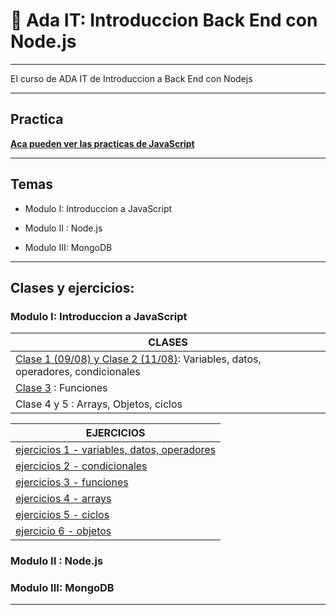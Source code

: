 # :book: Ada IT: Introduccion Back End con Node.js

---

El curso de ADA IT de Introduccion a Back End con Nodejs

---

## Practica

[**Aca pueden ver las practicas de JavaScript**](https://eugenia1984.github.io/ada-introduccion-back-node)

---

## Temas

- Modulo I: Introduccion a JavaScript

- Modulo II : Node.js

- Modulo III: MongoDB


---

## Clases y ejercicios:

### Modulo I: Introduccion a JavaScript

| CLASES |
| ------ |
| [Clase 1 (09/08) y Clase 2 (11/08)](https://github.com/eugenia1984/ada-introduccion-back-node/tree/main/modulo1/clase01-02):  Variables, datos, operadores, condicionales |
| [Clase 3](https://github.com/eugenia1984/ada-introduccion-back-node/tree/main/modulo1/clase03) : Funciones |
|  Clase 4 y 5 : Arrays, Objetos, ciclos |


| EJERCICIOS |
| ---------- |
| [ejercicios 1 - variables, datos, operadores](https://github.com/eugenia1984/ada-introduccion-back-node/tree/main/modulo1/ejercicios1) |
| [ejercicios 2 - condicionales](https://github.com/eugenia1984/ada-introduccion-back-node/tree/main/modulo1/ejercicios2) |
| [ejercicios 3 - funciones](https://github.com/eugenia1984/ada-introduccion-back-node/tree/main/modulo1/condicionales/ejercicios3) |
| [ejercicios 4 - arrays](https://github.com/eugenia1984/ada-introduccion-back-node/tree/main/modulo1/condicionales/ejercicios4) |
| [ejercicios 5 - ciclos](https://github.com/eugenia1984/ada-introduccion-back-node/tree/main/modulo1/condicionales/ejercicios5) |
| [ejercicio 6 - objetos](https://github.com/eugenia1984/ada-introduccion-back-node/tree/main/modulo1/condicionales/ejercicio6) |


###  Modulo II : Node.js


###  Modulo III: MongoDB

---
